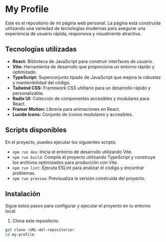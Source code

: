 # My Profile

Este es el repositorio de mi página web personal. La página está construida utilizando una variedad de tecnologías modernas para asegurar una experiencia de usuario rápida, responsiva y visualmente atractiva.

## Tecnologías utilizadas

- **React:** Biblioteca de JavaScript para construir interfaces de usuario.
- **Vite:** Herramienta de desarrollo que proporciona un entorno rápido y optimizado.
- **TypeScript:** Superconjunto tipado de JavaScript que mejora la robustez y mantenibilidad del código.
- **Tailwind CSS:** Framework CSS utilitario para un desarrollo rápido y personalizable.
- **Radix UI:** Colección de componentes accesibles y modulares para React.
- **Framer Motion:** Librería para animaciones en React.
- **Lucide Icons:** Conjunto de íconos modulares y accesibles.

## Scripts disponibles

En el proyecto, puedes ejecutar los siguientes scripts:

- `npm run dev`: Inicia el entorno de desarrollo utilizando Vite.
- `npm run build`: Compila el proyecto utilizando TypeScript y construye los archivos optimizados para producción con Vite.
- `npm run lint`: Ejecuta ESLint para analizar el código y encontrar problemas.
- `npm run preview`: Previsualiza la versión construida del proyecto.

## Instalación

Sigue estos pasos para configurar y ejecutar el proyecto en tu entorno local:

1. Clona este repositorio:

```bash
git clone <URL-del-repositorio>
cd my-profile
